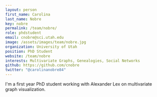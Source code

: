 ```yaml
---
layout: person
first_name: Carolina
last_name: Nobre
key: nobre
permalink: /team/nobre/
role: phdstudent
email: cnobre@sci.utah.edu
image: /assets/images/team/nobre.jpg
organization: University of Utah
position: PhD Student
website: /team/nobre
interests: Multivariate Graphs, Genealogies, Social Networks
github: https://github.com/cnobre
twitter: "@carolinanobre84"
---
```


I'm a first year PhD student working with Alexander Lex on multivariate graph visualization.
